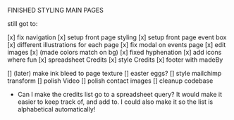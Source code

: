 FINISHED STYLING MAIN PAGES

still got to:

[x] fix navigation
[x] setup front page styling
[x] setup front page event box
[x] different illustrations for each page
[x] fix modal on events page
[x] edit images
[x] (made colors match on bg)
[x] fixed hyphenation
[x] add icons where fun
[x] spreadsheet Credits
[x] style Credits
[x] footer with madeBy


[] (later) make ink bleed to page texture
[] easter eggs?
[] style mailchimp transform
[] polish Video
[] polish contact images
[] cleanup codebase


* Can I make the credits list go to a spreadsheet query? It would make it easier to keep track of, and add to. I could also make it so the list is alphabetical automatically!
